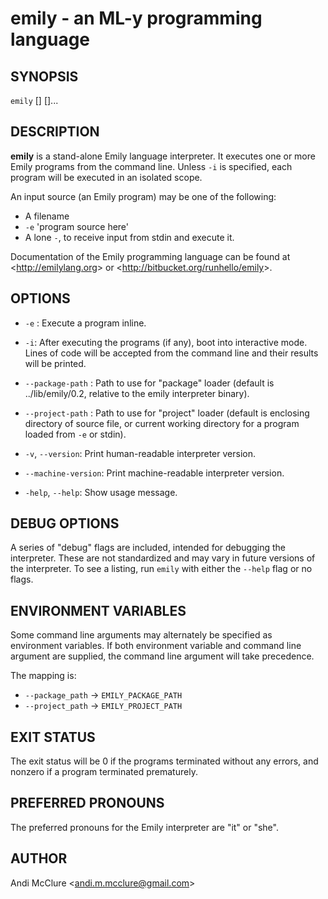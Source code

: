emily - an ML-y programming language
====================================

## SYNOPSIS

`emily` [<options>] [<input-source>]...

## DESCRIPTION

**emily** is a stand-alone Emily language interpreter. It executes one or more Emily programs from the command line. Unless `-i` is specified, each program will be executed in an isolated scope.

An input source (an Emily program) may be one of the following:

- A filename
- `-e` 'program source here'
- A lone `-`, to receive input from stdin and execute it.

Documentation of the Emily programming language can be found at <br><<http://emilylang.org>> or <<http://bitbucket.org/runhello/emily>>.

## OPTIONS

  * `-e` <source>:
    Execute a program inline.

  * `-i`:
    After executing the programs (if any), boot into interactive mode. Lines of code will be accepted from the command line and their results will be printed.

  * `--package-path` <path>:
    Path to use for "package" loader (default is ../lib/emily/0.2, relative to the emily interpreter binary).

  * `--project-path` <path>:
    Path to use for "project" loader (default is enclosing directory of source file, or current working directory for a program loaded from `-e` or stdin).

  * `-v`, `--version`:
    Print human-readable interpreter version.

  * `--machine-version`:
    Print machine-readable interpreter version.

  * `-help`, `--help`:
    Show usage message.

## DEBUG OPTIONS

A series of "debug" flags are included, intended for debugging the interpreter. These are not standardized and may vary in future versions of the interpreter. To see a listing, run `emily` with either the `--help` flag or no flags.

## ENVIRONMENT VARIABLES

Some command line arguments may alternately be specified as environment variables. If both environment variable and command line argument are supplied, the command line argument will take precedence.

The mapping is:

* `--package_path` -> `EMILY_PACKAGE_PATH`
* `--project_path` -> `EMILY_PROJECT_PATH`

## EXIT STATUS

The exit status will be 0 if the programs terminated without any errors, and nonzero if a program terminated prematurely.

## PREFERRED PRONOUNS

The preferred pronouns for the Emily interpreter are "it" or "she".

## AUTHOR

Andi McClure <andi.m.mcclure@gmail.com\>